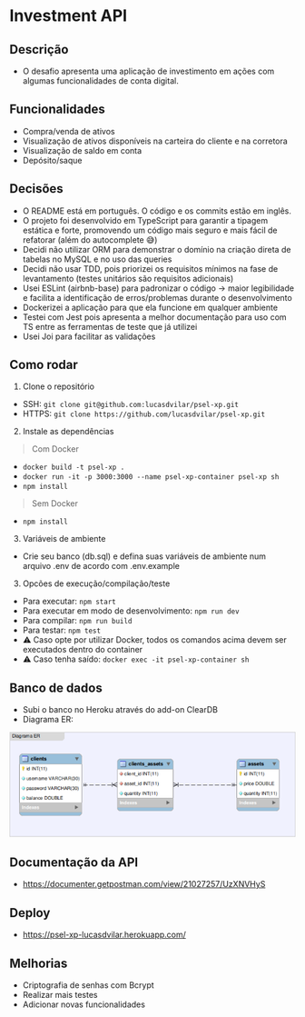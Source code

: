 # Investment API

## Descrição
- O desafio apresenta uma aplicação de investimento em ações com algumas funcionalidades de conta digital.

## Funcionalidades
- Compra/venda de ativos
- Visualização de ativos disponíveis na carteira do cliente e na corretora
- Visualização de saldo em conta
- Depósito/saque

## Decisões
- O README está em português. O código e os commits estão em inglês.
- O projeto foi desenvolvido em TypeScript para garantir a tipagem estática e forte, promovendo um código mais seguro e mais fácil de refatorar (além do autocomplete :sweat_smile:)
- Decidi não utilizar ORM para demonstrar o domínio na criação direta de tabelas no MySQL e no uso das queries
- Decidi não usar TDD, pois priorizei os requisitos mínimos na fase de levantamento (testes unitários são requisitos adicionais)
- Usei ESLint (airbnb-base) para padronizar o código -> maior legibilidade e facilita a identificação de erros/problemas durante o desenvolvimento
- Dockerizei a aplicação para que ela funcione em qualquer ambiente
- Testei com Jest pois apresenta a melhor documentação para uso com TS entre as ferramentas de teste que já utilizei
- Usei Joi para facilitar as validações

## Como rodar
1. Clone o repositório
- SSH: `git clone git@github.com:lucasdvilar/psel-xp.git`
- HTTPS: `git clone https://github.com/lucasdvilar/psel-xp.git`

2. Instale as dependências
> Com Docker
- `docker build -t psel-xp .`
- `docker run -it -p 3000:3000 --name psel-xp-container psel-xp sh`
- `npm install`
> Sem Docker
- `npm install`

3. Variáveis de ambiente
- Crie seu banco (db.sql) e defina suas variáveis de ambiente num arquivo .env de acordo com .env.example

3. Opcões de execução/compilação/teste
- Para executar: `npm start`
- Para executar em modo de desenvolvimento: `npm run dev`
- Para compilar: `npm run build`
- Para testar: `npm test`
- ⚠ Caso opte por utilizar Docker, todos os comandos acima devem ser executados dentro do container
- ⚠ Caso tenha saído: `docker exec -it psel-xp-container sh`

## Banco de dados
- Subi o banco no Heroku através do add-on ClearDB
- Diagrama ER:
<img src="public/er_diagram.png" width="800px">

## Documentação da API
- https://documenter.getpostman.com/view/21027257/UzXNVHyS

## Deploy
- https://psel-xp-lucasdvilar.herokuapp.com/

## Melhorias
- Criptografia de senhas com Bcrypt
- Realizar mais testes
- Adicionar novas funcionalidades